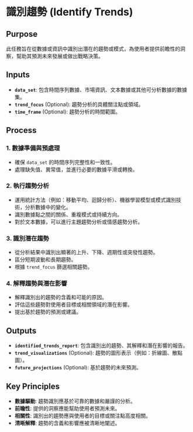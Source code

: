 <!-- Powered by BMAD™ Personal Assistant Expansion Pack -->

# 識別趨勢 (Identify Trends)

## Purpose

此任務旨在從數據或資訊中識別出潛在的趨勢或模式，為使用者提供前瞻性的洞察，幫助其預測未來發展或做出戰略決策。

## Inputs

- **`data_set`**: 包含時間序列數據、市場資訊、文本數據或其他可分析數據的數據集。
- **`trend_focus`** (Optional): 趨勢分析的具體關注點或領域。
- **`time_frame`** (Optional): 趨勢分析的時間範圍。

## Process

### 1. 數據準備與預處理

- 確保 `data_set` 的時間序列完整性和一致性。
- 處理缺失值、異常值，並進行必要的數據平滑或轉換。

### 2. 執行趨勢分析

- 運用統計方法（例如：移動平均、迴歸分析）、機器學習模型或模式識別技術，分析數據中的變化。
- 識別數據點之間的關係、重複模式或持續方向。
- 對於文本數據，可以進行主題趨勢分析或情感趨勢分析。

### 3. 識別潛在趨勢

- 從分析結果中識別出顯著的上升、下降、週期性或突發性趨勢。
- 區分短期波動和長期趨勢。
- 根據 `trend_focus` 篩選相關趨勢。

### 4. 解釋趨勢與潛在影響

- 解釋識別出的趨勢的含義和可能的原因。
- 評估這些趨勢對使用者目標或相關領域的潛在影響。
- 提出基於趨勢的預測或建議。

## Outputs

- **`identified_trends_report`**: 包含識別出的趨勢、其解釋和潛在影響的報告。
- **`trend_visualizations`** (Optional): 趨勢的圖形表示（例如：折線圖、散點圖）。
- **`future_projections`** (Optional): 基於趨勢的未來預測。

## Key Principles

- **數據驅動**: 趨勢識別應基於可靠的數據和嚴謹的分析。
- **前瞻性**: 提供的洞察應能幫助使用者預測未來。
- **相關性**: 識別出的趨勢應與使用者的目標或關注點高度相關。
- **清晰解釋**: 趨勢的含義和影響應被清晰地闡述。
